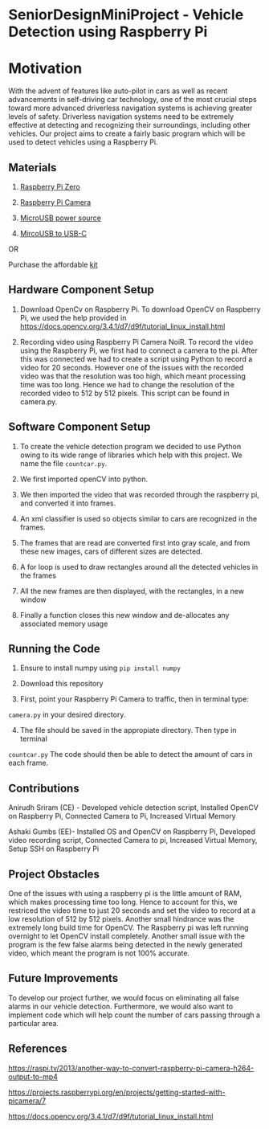 # SeniorDesignMiniProject - Vehicle Detection using Raspberry Pi

# Motivation
With the advent of features like auto-pilot in cars as well as recent advancements in self-driving car technology, one of the most crucial steps toward more advanced driverless navigation systems is achieving greater levels of safety. Driverless navigation systems need to be extremely effective at detecting and recognizing their surroundings, including other vehicles. Our project aims to create a fairly basic program which will be used to detect vehicles using a Raspberry Pi. 

## Materials

1) [Raspberry Pi Zero](https://www.google.com/aclk?sa=l&ai=DChcSEwihoYK7rMjdAhUJnLMKHUmkBkQYABABGgJxbg&sig=AOD64_1MRwKVqANLd_4U0Q5fyg3-UyDgEw&ctype=5&q=&ved=0ahUKEwiW3fy6rMjdAhVNm-AKHT5mCawQ9aACCDE&adurl=)

2) [Raspberry Pi Camera](https://www.google.com/aclk?sa=l&ai=DChcSEwjlkYbLrMjdAhXFVg0KHRbuBWUYABAEGgJxYg&sig=AOD64_2SDYdBCgdkinCS4KokfkoZclmBbw&ctype=5&q=&ved=0ahUKEwj51YDLrMjdAhUtneAKHfYsA4IQ9aACCDg&adurl=)

3) [MicroUSB power source](https://www.google.com/aclk?sa=l&ai=DChcSEwiZuPXfrMjdAhVMgbMKHcOZBSwYABAEGgJxbg&sig=AOD64_3-79f1w5ECbjEMgNozrPNbRH6uUg&ctype=5&q=&ved=0ahUKEwiZqu_frMjdAhXrdN8KHTKfBeYQ9aACCD4&adurl=) 

4) [MircoUSB to USB-C](https://www.google.com/aclk?sa=l&ai=DChcSEwi00_mCrcjdAhWXiLMKHbZzCaEYABAFGgJxbg&sig=AOD64_3XFmfzVcgdf3B5r5507Uqw77oytw&ctype=5&q=&ved=0ahUKEwjfnfSCrcjdAhXlct8KHVuPAdcQ9aACCD8&adurl=)

OR 

Purchase the affordable [kit](https://www.vilros.com/shop/raspberry-pi-kits/raspberry-pi-zero-w-basic-starter-kit/) 


## Hardware Component Setup

1) Download OpenCv on Raspberry Pi.  To download OpenCV on Raspberry Pi, we used the help provided in https://docs.opencv.org/3.4.1/d7/d9f/tutorial_linux_install.html

2) Recording video using Raspberry Pi Camera NoiR. To record the video using the Raspberry Pi, we first had to connect a camera to the pi. After this was connected we had to create a script using Python to record a video for 20 seconds. However one of the issues with the recorded video was that the resolution was too high, which meant processing time was too long. Hence we had to change the resolution of the recorded video to 512 by 512 pixels. This script can be found in camera.py. 

## Software Component Setup

1) To create the vehicle detection program we decided to use Python owing to its wide range of libraries which help with this project. We name the file ```countcar.py```. 

2) We first imported openCV into python.

3) We then imported the video that was recorded through the raspberry pi, and converted it into frames. 

4) An xml classifier is used so objects similar to cars are recognized in the frames.

5) The frames that are read are converted first into gray scale, and from these new images, cars of different sizes are detected.

6) A for loop is used to draw rectangles around all the detected vehicles in the frames

7) All the new frames are then displayed, with the rectangles, in a new window

8) Finally a function closes this new window and de-allocates any associated memory usage

## Running the Code

1) Ensure to install numpy using ```pip install numpy``` 

2) Download this repository

3) First, point your Raspberry Pi Camera to traffic, then in terminal type: 

```camera.py``` in your desired directory. 

4) The file should be saved in the appropiate directory. Then type in terminal 

```countcar.py``` The code should then be able to detect the amount of cars in each frame. 


## Contributions

Anirudh Sriram (CE) - Developed vehicle detection script, Installed OpenCV on Raspberry Pi, Connected Camera to Pi, Increased Virtual Memory

Ashaki Gumbs (EE)- Installed OS and OpenCV on Raspberry Pi, Developed video recording script, Connected Camera to pi, Increased Virtual Memory, Setup SSH on Raspberry Pi

## Project Obstacles 

One of the issues with using a raspberry pi is the little amount of RAM, which makes processing time too long. Hence to account for this, we restriced the video time to just 20 seconds and set the video to record at a low resolution of 512 by 512 pixels. Another small hindrance was the extremely long build time for OpenCV. The Raspberry pi was left running overnight to let OpenCV install completely. Another small issue with the program is the few false alarms being detected in the newly generated video, which meant the program is not 100% accurate.

## Future Improvements

To develop our project further, we would focus on eliminating all false alarms in our vehicle detection. Furthermore, we would also want to implement code which will help count the number of cars passing through a particular area. 
 
## References


https://raspi.tv/2013/another-way-to-convert-raspberry-pi-camera-h264-output-to-mp4

https://projects.raspberrypi.org/en/projects/getting-started-with-picamera/7

https://docs.opencv.org/3.4.1/d7/d9f/tutorial_linux_install.html
 
